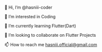 👋 Hi, I’m @hasniii-coder

👀 I’m interested in Coding

🌱 I’m currently learning Flutter(Dart)

💞️ I’m looking to collaborate on Flutter Projects

📫 How to reach me hasniii.official@gmail.com

<!---
hasniii-coder/hasniii-coder is a ✨ special ✨ repository because its `README.md` (this file) appears on your GitHub profile.
You can click the Preview link to take a look at your changes.
--->
